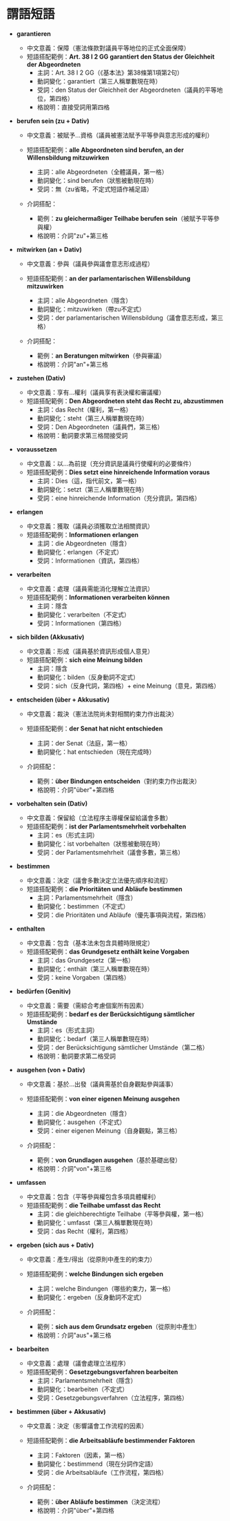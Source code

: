 # 謂語短語 

- **garantieren**
  - 中文意義：保障（憲法條款對議員平等地位的正式全面保障）
  - 短語搭配範例：**Art. 38 I 2 GG garantiert den Status der Gleichheit der Abgeordneten**
    - 主詞：Art. 38 I 2 GG（《基本法》第38條第1項第2句）
    - 動詞變化：garantiert（第三人稱單數現在時）
    - 受詞：den Status der Gleichheit der Abgeordneten（議員的平等地位，第四格）
    - 格說明：直接受詞用第四格

- **berufen sein (zu + Dativ)**
  - 中文意義：被賦予...資格（議員被憲法賦予平等參與意志形成的權利）
  - 短語搭配範例：**alle Abgeordneten sind berufen, an der Willensbildung mitzuwirken**
    - 主詞：alle Abgeordneten（全體議員，第一格）
    - 動詞變化：sind berufen（狀態被動現在時）
    - 受詞：無（zu省略，不定式短語作補足語）

  - 介詞搭配：
    - 範例：**zu gleichermaßiger Teilhabe berufen sein**（被賦予平等參與權）
    - 格說明：介詞"zu"+第三格

- **mitwirken (an + Dativ)**
  - 中文意義：參與（議員參與議會意志形成過程）
  - 短語搭配範例：**an der parlamentarischen Willensbildung mitzuwirken**
    - 主詞：alle Abgeordneten（隱含）
    - 動詞變化：mitzuwirken（帶zu不定式）
    - 受詞：der parlamentarischen Willensbildung（議會意志形成，第三格）

  - 介詞搭配：
    - 範例：**an Beratungen mitwirken**（參與審議）
    - 格說明：介詞"an"+第三格

- **zustehen (Dativ)**
  - 中文意義：享有...權利（議員享有表決權和審議權）
  - 短語搭配範例：**Den Abgeordneten steht das Recht zu, abzustimmen**
    - 主詞：das Recht（權利，第一格）
    - 動詞變化：steht（第三人稱單數現在時）
    - 受詞：Den Abgeordneten（議員們，第三格）
    - 格說明：動詞要求第三格間接受詞

- **voraussetzen**
  - 中文意義：以...為前提（充分資訊是議員行使權利的必要條件）
  - 短語搭配範例：**Dies setzt eine hinreichende Information voraus**
    - 主詞：Dies（這，指代前文，第一格）
    - 動詞變化：setzt（第三人稱單數現在時）
    - 受詞：eine hinreichende Information（充分資訊，第四格）

- **erlangen**
  - 中文意義：獲取（議員必須獲取立法相關資訊）
  - 短語搭配範例：**Informationen erlangen**
    - 主詞：die Abgeordneten（隱含）
    - 動詞變化：erlangen（不定式）
    - 受詞：Informationen（資訊，第四格）

- **verarbeiten**
  - 中文意義：處理（議員需能消化理解立法資訊）
  - 短語搭配範例：**Informationen verarbeiten können**
    - 主詞：隱含
    - 動詞變化：verarbeiten（不定式）
    - 受詞：Informationen（第四格）

- **sich bilden (Akkusativ)**
  - 中文意義：形成（議員基於資訊形成個人意見）
  - 短語搭配範例：**sich eine Meinung bilden**
    - 主詞：隱含
    - 動詞變化：bilden（反身動詞不定式）
    - 受詞：sich（反身代詞，第四格）+ eine Meinung（意見，第四格）

- **entscheiden (über + Akkusativ)**
  - 中文意義：裁決（憲法法院尚未對相關約束力作出裁決）
  - 短語搭配範例：**der Senat hat nicht entschieden**
    - 主詞：der Senat（法庭，第一格）
    - 動詞變化：hat entschieden（現在完成時）

  - 介詞搭配：
    - 範例：**über Bindungen entscheiden**（對約束力作出裁決）
    - 格說明：介詞"über"+第四格

- **vorbehalten sein (Dativ)**
  - 中文意義：保留給（立法程序主導權保留給議會多數）
  - 短語搭配範例：**ist der Parlamentsmehrheit vorbehalten**
    - 主詞：es（形式主詞）
    - 動詞變化：ist vorbehalten（狀態被動現在時）
    - 受詞：der Parlamentsmehrheit（議會多數，第三格）

- **bestimmen**
  - 中文意義：決定（議會多數決定立法優先順序和流程）
  - 短語搭配範例：**die Prioritäten und Abläufe bestimmen**
    - 主詞：Parlamentsmehrheit（隱含）
    - 動詞變化：bestimmen（不定式）
    - 受詞：die Prioritäten und Abläufe（優先事項與流程，第四格）

- **enthalten**
  - 中文意義：包含（基本法未包含具體時限規定）
  - 短語搭配範例：**das Grundgesetz enthält keine Vorgaben**
    - 主詞：das Grundgesetz（第一格）
    - 動詞變化：enthält（第三人稱單數現在時）
    - 受詞：keine Vorgaben（第四格）

- **bedürfen (Genitiv)**
  - 中文意義：需要（需綜合考慮個案所有因素）
  - 短語搭配範例：**bedarf es der Berücksichtigung sämtlicher Umstände**
    - 主詞：es（形式主詞）
    - 動詞變化：bedarf（第三人稱單數現在時）
    - 受詞：der Berücksichtigung sämtlicher Umstände（第二格）
    - 格說明：動詞要求第二格受詞


- **ausgehen (von + Dativ)**
  - 中文意義：基於...出發（議員需基於自身觀點參與議事）
  - 短語搭配範例：**von einer eigenen Meinung ausgehen**
    - 主詞：die Abgeordneten（隱含）
    - 動詞變化：ausgehen（不定式）
    - 受詞：einer eigenen Meinung（自身觀點，第三格）

  - 介詞搭配：
    - 範例：**von Grundlagen ausgehen**（基於基礎出發）
    - 格說明：介詞"von"+第三格

- **umfassen**
  - 中文意義：包含（平等參與權包含多項具體權利）
  - 短語搭配範例：**die Teilhabe umfasst das Recht**
    - 主詞：die gleichberechtigte Teilhabe（平等參與權，第一格）
    - 動詞變化：umfasst（第三人稱單數現在時）
    - 受詞：das Recht（權利，第四格）

- **ergeben (sich aus + Dativ)**
  - 中文意義：產生/得出（從原則中產生的約束力）
  - 短語搭配範例：**welche Bindungen sich ergeben**
    - 主詞：welche Bindungen（哪些約束力，第一格）
    - 動詞變化：ergeben（反身動詞不定式）

  - 介詞搭配：
    - 範例：**sich aus dem Grundsatz ergeben**（從原則中產生）
    - 格說明：介詞"aus"+第三格

- **bearbeiten**
  - 中文意義：處理（議會處理立法程序）
  - 短語搭配範例：**Gesetzgebungsverfahren bearbeiten**
    - 主詞：Parlamentsmehrheit（隱含）
    - 動詞變化：bearbeiten（不定式）
    - 受詞：Gesetzgebungsverfahren（立法程序，第四格）

- **bestimmen (über + Akkusativ)**
  - 中文意義：決定（影響議會工作流程的因素）
  - 短語搭配範例：**die Arbeitsabläufe bestimmender Faktoren**
    - 主詞：Faktoren（因素，第一格）
    - 動詞變化：bestimmend（現在分詞作定語）
    - 受詞：die Arbeitsabläufe（工作流程，第四格）

  - 介詞搭配：
    - 範例：**über Abläufe bestimmen**（決定流程）
    - 格說明：介詞"über"+第四格
